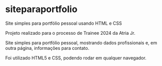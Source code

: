 # siteparaportfolio
Site simples para portfólio pessoal usando HTML e CSS 

Projeto realizado para o processo de Trainee 2024 da Atria Jr.

Site simples para portfólio pessoal, mostrando dados profissionais
e, em outra página, informações para contato.

Foi utilizado HTML5 e CSS, podendo rodar em qualquer navegador.
